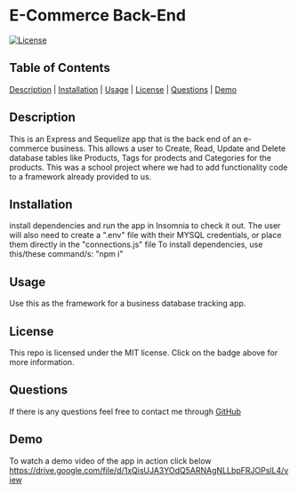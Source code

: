 # E-Commerce Back-End

[![License](https://img.shields.io/badge/License-MIT-blueviolet.svg)](https://opensource.org/licenses/MIT)

## Table of Contents

[Description](#description) | [Installation](#installation) | [Usage](#usage) | [License](#license) | [Questions](#questions) | [Demo](#demo)

## Description

This is an Express and Sequelize app that is the back end of an e-commerce business. This allows a user to Create, Read, Update and Delete database tables like Products, Tags for prodects and Categories for the products. This was a school project where we had to add functionality code to a framework already provided to us.

## Installation

install dependencies and run the app in Insomnia to check it out. The user will also need to create a ".env" file with their MYSQL credentials, or place them directly in the "connections.js" file
To install dependencies, use this/these command/s: "npm i"

## Usage

Use this as the framework for a business database tracking app.

## License
  
This repo is licensed under the MIT license. Click on the badge above for more information.

## Questions

If there is any questions feel free to contact me through [GitHub](https://github.com/johnnyowen)

## Demo

To watch a demo video of the app in action click below
https://drive.google.com/file/d/1xQisUJA3YOdQ5ARNAgNLLbpFRJOPslL4/view